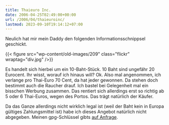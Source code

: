 ```yaml
---
title: Thaieuro Inc.
date: 2006-04-25T02:49:00+00:00
url: /2006/04/thaieuroinc/
lastmod: 2023-09-10T19:14:12+07:00
---
```

Neulich hat mir mein Daddy den folgenden Informationsschnippsel geschickt.

{{< figure src="wp-content/old-images/209" class="flickr" wraptag="div.jpg" />}}

Es handelt sich hierbei um ein 10-Baht-Stück. 10 Baht sind ungefähr 20 Eurocent. Ihr wisst, worauf ich hinaus will? Ok. Also mal angenommen, ich verlange pro Thai-Euro 70 Cent, da hat jeder gewonnen. Da stehen doch bestimmt auch die Raucher drauf. Ich bastel bei Gelegenheit mal ein bisschen Werbung zusammen. Das rentiert sich allerdings erst so richtig ab 5 oder 6 Thai-Euros, wegen des Portos. Das trägt natürlich der Käufer.

Da das Ganze allerdings nicht wirklich legal ist (weil der Baht kein in Europa gültiges Zahlungsmittel ist) habe ich dieses Angebot natürlich nicht abgegeben. Meinen gpg-Schlüssel gibts [auf Anfrage][1].

 [1]: http://kollitsch.de/
